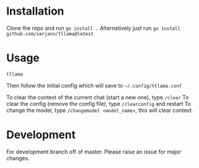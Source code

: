 # Installation

Clone the repo and run `go install .`
Alternatively just run `go install github.com/sarjann/tllama@latest`

# Usage

`tllama`

Then follow the initial config which will save to `~/.config/ttlama.conf`

To clear the context of the current chat (start a new one), type `/clear`
To clear the config (remove the config file), type `/clearconfig` and restart
To change the model, type `/changemodel <model_name>`, this will clear context.

# Development
For development branch off of master.
Please raise an issue for major changes.

